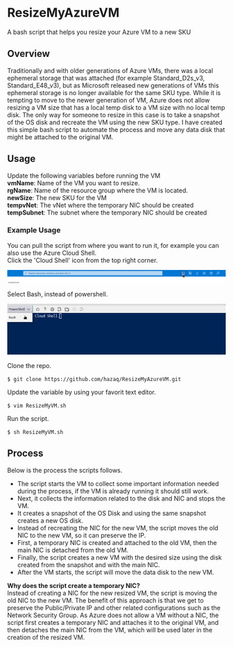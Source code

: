 # ResizeMyAzureVM
A bash script that helps you resize your Azure VM to a new SKU

## Overview  
Traditionally and with older generations of Azure VMs, there was a local ephemeral storage that was attached (for example Standard_D2s_v3, Standard_E48_v3), but as Microsoft released new generations of VMs this ephemeral storage is no longer available for the same SKU type. While it is tempting to move to the newer generation of VM, Azure does not allow resizing a VM size that has a local temp disk to a VM size with no local temp disk. The only way for someone to resize in this case is to take a snapshot of the OS disk and recreate the VM using the new SKU type. I have created this simple bash script to automate the process and move any data disk that might be attached to the original VM.  

## Usage  

Update the following variables before running the VM  
**vmName**: Name of the VM you want to resize.  
**rgName**: Name of the resource group where the VM is located.  
**newSize**: The new SKU for the VM  
**tempvNet**: The vNet where the temporary NIC should be created  
**tempSubnet**: The subnet where the temporary NIC should be created  

### Example Usage  

You can pull the script from where you want to run it, for example you can also use the Azure Cloud Shell.  
Click the 'Cloud Shell' icon from the top right corner.  
  
![Azure Cloud Shell](assets/AzureCloudShell.png "Azure Cloud Shell")
  
Select Bash, instead of powershell.  
  
![Bash](assets/Bash.png "Bash")
  
Clone the repo.  
```
$ git clone https://github.com/hazaq/ResizeMyAzureVM.git
```

Update the variable by using your favorit text editor.  
```
$ vim ResizeMyVM.sh
```

Run the script.  
```
$ sh ResizeMyVM.sh
```


## Process  
Below is the process the scripts follows.  
* The script starts the VM to collect some important information needed during the process, if the VM is already running it should still work.  
* Next, it collects the information related to the disk and NIC and stops the VM.  
* It creates a snapshot of the OS Disk and using the same snapshot creates a new OS disk.  
* Instead of recreating the NIC for the new VM, the script moves the old NIC to the new VM, so it can preserve the IP.  
* First, a temporary NIC is created and attached to the old VM, then the main NIC is detached from the old VM.  
* Finally, the script creates a new VM with the desired size using the disk created from the snapshot and with the main NIC.  
* After the VM starts, the script will move the data disk to the new VM.   

**Why does the script create a temporary NIC?**  
Instead of creating a NIC for the new resized VM, the script is moving the old NIC to the new VM. The benefit of this approach is that we get to preserve the Public/Private IP and other related configurations such as the Network Security Group. As Azure does not allow a VM without a NIC, the script first creates a temporary NIC and attaches it to the original VM, and then detaches the main NIC from the VM, which will be used later in the creation of the resized VM.  
